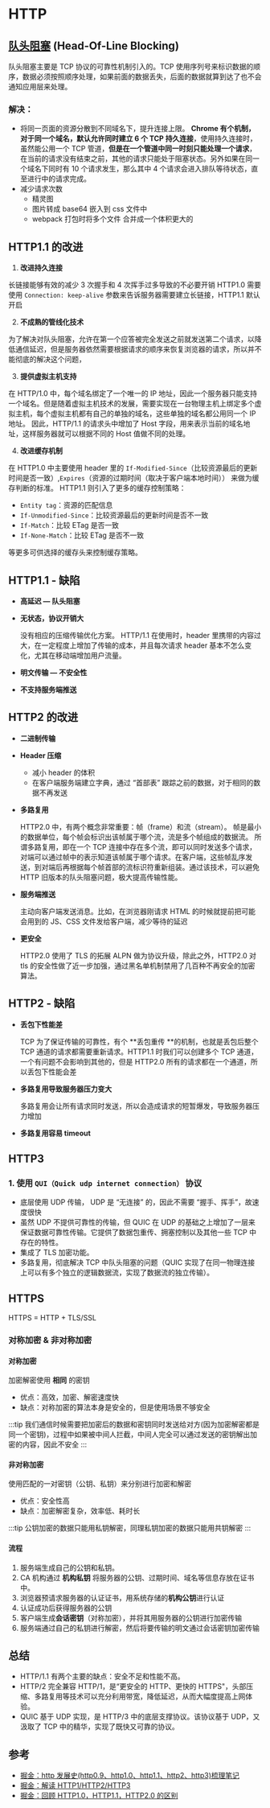 # HTTP

## [队头阻塞](https://juejin.cn/post/7049296242924322830) (Head-Of-Line Blocking)

队头阻塞主要是 TCP 协议的可靠性机制引入的。TCP 使用序列号来标识数据的顺序，数据必须按照顺序处理，如果前面的数据丢失，后面的数据就算到达了也不会通知应用层来处理。

### 解决：

- 将同一页面的资源分散到不同域名下，提升连接上限。 **Chrome 有个机制，对于同一个域名，默认允许同时建立 6 个 TCP 持久连接**，使用持久连接时，虽然能公用一个 TCP 管道，**但是在一个管道中同一时刻只能处理一个请求**，在当前的请求没有结束之前，其他的请求只能处于阻塞状态。另外如果在同一个域名下同时有 10 个请求发生，那么其中 4 个请求会进入排队等待状态，直至进行中的请求完成。
- 减少请求次数
  - 精灵图
  - 图片转成 base64 嵌入到 css 文件中
  - webpack 打包时将多个文件 合并成一个体积更大的

## HTTP1.1 的改进

1. **改进持久连接**

长链接能够有效的减少 3 次握手和 4 次挥手过多导致的不必要开销
HTTP1.0 需要使用 `Connection: keep-alive` 参数来告诉服务器需要建立长链接，HTTP1.1 默认开启

2. **不成熟的管线化技术**

为了解决对队头阻塞，允许在第一个应答被完全发送之前就发送第二个请求，以降低通信延迟，但是服务器依然需要根据请求的顺序来恢复浏览器的请求，所以并不能彻底的解决这个问题，

3. **提供虚拟主机支持**

在 HTTP/1.0 中，每个域名绑定了一个唯一的 IP 地址，因此一个服务器只能支持一个域名。但是随着虚拟主机技术的发展，需要实现在一台物理主机上绑定多个虚拟主机，每个虚拟主机都有自己的单独的域名，这些单独的域名都公用同一个 IP 地址。
因此，HTTP/1.1 的请求头中增加了 Host 字段，用来表示当前的域名地址，这样服务器就可以根据不同的 Host 值做不同的处理。

4. **改进缓存机制**

在 HTTP1.0 中主要使用 header 里的 `If-Modified-Since`（比较资源最后的更新时间是否一致）,`Expires`（资源的过期时间（取决于客户端本地时间）） 来做为缓存判断的标准。
HTTP1.1 则引入了更多的缓存控制策略：

- `Entity tag`：资源的匹配信息
- `If-Unmodified-Since`：比较资源最后的更新时间是否不一致
- `If-Match`：比较 ETag 是否一致
- `If-None-Match`：比较 ETag 是否不一致

等更多可供选择的缓存头来控制缓存策略。

## HTTP1.1 - 缺陷

- **高延迟 — 队头阻塞**

- **无状态，协议开销大**

  没有相应的压缩传输优化方案。 HTTP/1.1 在使用时，header 里携带的内容过大，在一定程度上增加了传输的成本，并且每次请求 header 基本不怎么变化，尤其在移动端增加用户流量。

- **明文传输 — 不安全性**

- **不支持服务端推送**

## HTTP2 的改进

- **二进制传输**

- **Header 压缩**

  - 减小 header 的体积
  - 在客户端服务端建立字典，通过 “首部表” 跟踪之前的数据，对于相同的数据不再发送

- **多路复用**

  HTTP2.0 中，有两个概念非常重要：帧（frame）和流（stream）。
  帧是最小的数据单位，每个帧会标识出该帧属于哪个流，流是多个帧组成的数据流。
  所谓多路复用，即在一个 TCP 连接中存在多个流，即可以同时发送多个请求，对端可以通过帧中的表示知道该帧属于哪个请求。在客户端，这些帧乱序发送，到对端后再根据每个帧首部的流标识符重新组装。通过该技术，可以避免 HTTP 旧版本的队头阻塞问题，极大提高传输性能。

- **服务端推送**

  主动向客户端发送消息。比如，在浏览器刚请求 HTML 的时候就提前把可能会用到的 JS、CSS 文件发给客户端，减少等待的延迟

- **更安全**

  HTTP2.0 使用了 TLS 的拓展 ALPN 做为协议升级，除此之外，HTTP2.0 对 tls 的安全性做了近一步加强，通过黑名单机制禁用了几百种不再安全的加密算法。

## HTTP2 - 缺陷

- **丢包下性能差**

  TCP 为了保证传输的可靠性，有个 **丢包重传 **的机制，也就是丢包后整个 TCP 通道的请求都需要重新请求。HTTP1.1 时我们可以创建多个 TCP 通道，一个有问题不会影响到其他的，但是 HTTP2.0 所有的请求都在一个通道，所以丢包下性能会差

- **多路复用导致服务器压力变大**

  多路复用会让所有请求同时发送，所以会造成请求的短暂爆发，导致服务器压力增加

- **多路复用容易 timeout**

## HTTP3

### 1. 使用 `QUI（Quick udp internet connection）` 协议

- 底层使用 UDP 传输， UDP 是 “无连接” 的，因此不需要 “握手、挥手”，故速度很快
- 虽然 UDP 不提供可靠性的传输，但 QUIC 在 UDP 的基础之上增加了一层来保证数据可靠性传输。它提供了数据包重传、拥塞控制以及其他一些 TCP 中存在的特性。
- 集成了 TLS 加密功能。
- 多路复用，彻底解决 TCP 中队头阻塞的问题（QUIC 实现了在同一物理连接上可以有多个独立的逻辑数据流，实现了数据流的独立传输）。

## HTTPS

HTTPS = HTTP + TLS/SSL

### 对称加密 & 非对称加密

#### 对称加密

加密解密使用 **相同** 的密钥

- 优点：高效，加密、解密速度快
- 缺点：对称加密的算法本身是安全的，但是使用场景不够安全

:::tip
我们通信时候需要把加密后的数据和密钥同时发送给对方(因为加密解密都是同一个密钥)，过程中如果被中间人拦截，中间人完全可以通过发送的密钥解出加密的内容，因此不安全
:::

#### 非对称加密

使用匹配的一对密钥（公钥、私钥）来分别进行加密和解密

- 优点：安全性高
- 缺点：加密解密复杂，效率低、耗时长

:::tip
公钥加密的数据只能用私钥解密，同理私钥加密的数据只能用共钥解密
:::

#### 流程

1. 服务端生成自己的公钥和私钥。
2. CA 机构通过 **机构私钥** 将服务器的公钥、过期时间、域名等信息存放在证书中。
3. 浏览器预请求服务器的认证证书，用系统存储的**机构公钥**进行认证
4. 认证成功后获得服务器的公钥
5. 客户端生成**会话密钥**（对称加密），并将其用服务器的公钥进行加密传输
6. 服务端通过自己的私钥进行解密，然后将要传输的明文通过会话密钥加密传输

## 总结

- HTTP/1.1 有两个主要的缺点：安全不足和性能不高。
- HTTP/2 完全兼容 HTTP/1，是“更安全的 HTTP、更快的 HTTPS"，头部压缩、多路复用等技术可以充分利用带宽，降低延迟，从而大幅度提高上网体验。
- QUIC 基于 UDP 实现，是 HTTP/3 中的底层支撑协议。该协议基于 UDP，又汲取了 TCP 中的精华，实现了既快又可靠的协议。

## 参考

- [掘金：http 发展史(http0.9、http1.0、http1.1、http2、http3)梳理笔记](https://juejin.cn/post/6844904001528397837)
- [掘金：解读 HTTP1/HTTP2/HTTP3](https://juejin.cn/post/6995109407545622542)
- [掘金：回顾 HTTP1.0，HTTP1.1，HTTP2.0 的区别](https://juejin.cn/post/6904423377499324423)
